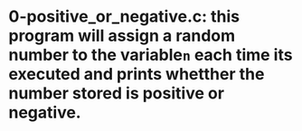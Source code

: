 # 0-positive_or_negative.c: this program will assign a random number to the variable`n` each time its executed and prints whetther the number stored is positive or negative.
# 
